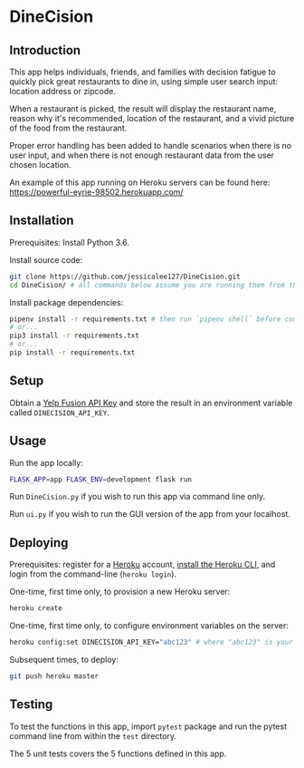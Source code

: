 # DineCision

## Introduction

This app helps individuals, friends, and families with decision fatigue to quickly pick great restaurants to dine in, using simple user search input: location address or zipcode. 

When a restaurant is picked, the result will display the restaurant name, reason why it's recommended, location of the restaurant, and a vivid picture of the food from the restaurant.

Proper error handling has been added to handle scenarios when there is no user input, and when there is not enough restaurant data from the user chosen location.

An example of this app running on Heroku servers can be found here: https://powerful-eyrie-98502.herokuapp.com/


## Installation

Prerequisites: Install Python 3.6.

Install source code:

```sh
git clone https://github.com/jessicalee127/DineCision.git
cd DineCision/ # all commands below assume you are running them from this repository's root directory
```

Install package dependencies:

```sh
pipenv install -r requirements.txt # then run `pipenv shell` before continuing
# or...
pip3 install -r requirements.txt
# or...
pip install -r requirements.txt
```

## Setup

Obtain a [Yelp Fusion API Key](https://www.yelp.com/developers/v3/manage_app) and store the result in an environment variable called `DINECISION_API_KEY`.

## Usage

Run the app locally:

```sh
FLASK_APP=app FLASK_ENV=development flask run
```
Run `DineCision.py` if you wish to run this app via command line only.

Run `ui.py` if you wish to run the GUI version of the app from your localhost.

## Deploying

Prerequisites: register for a [Heroku](https://heroku.com) account, [install the Heroku CLI](https://devcenter.heroku.com/articles/heroku-cli#download-and-install), and login from the command-line (`heroku login`).

One-time, first time only, to provision a new Heroku server:

```sh
heroku create
```

One-time, first time only, to configure environment variables on the server:

```sh
heroku config:set DINECISION_API_KEY="abc123" # where "abc123" is your Yelp API Key
```

Subsequent times, to deploy:

```sh
git push heroku master
```

## Testing

To test the functions in this app, import `pytest` package and run the pytest command line from within the `test` directory.

The 5 unit tests covers the 5 functions defined in this app. 
